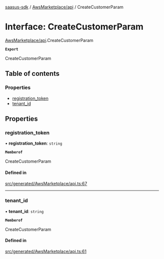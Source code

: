 [saasus-sdk](../README.md) / [AwsMarketplace/api](../modules/AwsMarketplace_api.md) / CreateCustomerParam

# Interface: CreateCustomerParam

[AwsMarketplace/api](../modules/AwsMarketplace_api.md).CreateCustomerParam

**`Export`**

CreateCustomerParam

## Table of contents

### Properties

- [registration\_token](AwsMarketplace_api.CreateCustomerParam.md#registration_token)
- [tenant\_id](AwsMarketplace_api.CreateCustomerParam.md#tenant_id)

## Properties

### registration\_token

• **registration\_token**: `string`

**`Memberof`**

CreateCustomerParam

#### Defined in

[src/generated/AwsMarketplace/api.ts:67](https://github.com/saasus-platform/saasus-sdk-javascript/blob/09ef427/src/generated/AwsMarketplace/api.ts#L67)

___

### tenant\_id

• **tenant\_id**: `string`

**`Memberof`**

CreateCustomerParam

#### Defined in

[src/generated/AwsMarketplace/api.ts:61](https://github.com/saasus-platform/saasus-sdk-javascript/blob/09ef427/src/generated/AwsMarketplace/api.ts#L61)
